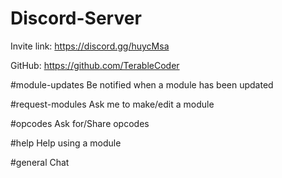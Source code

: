 # Discord-Server
Invite link: https://discord.gg/huycMsa

GitHub: https://github.com/TerableCoder

#module-updates Be notified when a module has been updated

#request-modules Ask me to make/edit a module

#opcodes Ask for/Share opcodes

#help Help using a module

#general Chat
